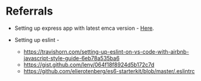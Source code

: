 # Referrals

* Setting up express app with latest emca version - [Here](https://medium.freecodecamp.org/how-to-enable-es6-and-beyond-syntax-with-node-and-express-68d3e11fe1ab).

* Setting up eslint -
    * https://travishorn.com/setting-up-eslint-on-vs-code-with-airbnb-javascript-style-guide-6eb78a535ba6
    * https://gist.github.com/leny/064f18f8924d5b172c7d
    * https://github.com/elierotenberg/es6-starterkit/blob/master/.eslintrc